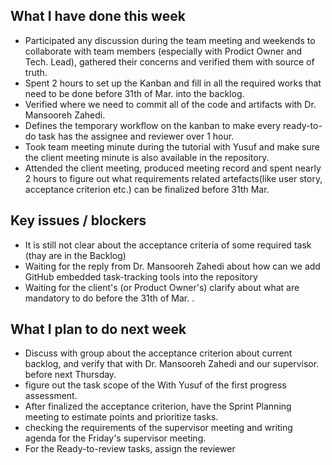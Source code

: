 ## What I have done this week
- Participated any discussion during the team meeting and weekends to collaborate with team members (especially with Prodict Owner and Tech. Lead), gathered their concerns and verified them with source of truth.
- Spent 2 hours to set up the Kanban and fill in all the required works that need to be done before 31th of Mar. into the backlog.
- Verified where we need to commit all of the code and artifacts with Dr. Mansooreh Zahedi.
- Defines the temporary workflow on the kanban to make every ready-to-do task has the assignee and reviewer over 1 hour.
- Took team meeting minute during the tutorial with Yusuf and make sure the client meeting minute is also available in the repository.
- Attended the client meeting, produced meeting record and spent nearly 2 hours to figure out what requirements related artefacts(like user story, acceptance criterion etc.) can be finalized before 31th Mar. 

## Key issues / blockers
- It is still not clear about the acceptance criteria of some required task (thay are in the Backlog)
- Waiting for the reply from Dr. Mansooreh Zahedi about how can we add GitHub embedded task-tracking tools into the repository
- Waiting for the client's (or Product Owner's) clarify about what are mandatory to do before the 31th of Mar. .

## What I plan to do next week
- Discuss with group about the acceptance criterion about current backlog, and verify that with Dr. Mansooreh Zahedi and our supervisor. before next Thursday.
- figure out the task scope of the With Yusuf of the first progress assessment.
- After finalized the acceptance criterion, have the Sprint Planning meeting to estimate points and prioritize tasks.
- checking the requirements of the supervisor meeting and writing agenda for the Friday's supervisor meeting.
- For the Ready-to-review tasks, assign the reviewer

